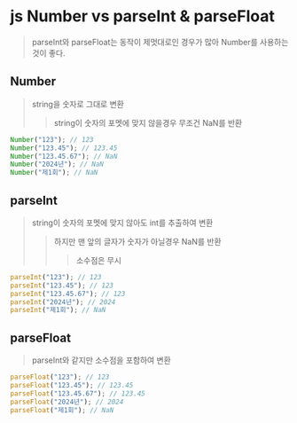 # js Number vs parseInt & parseFloat

> parseInt와 parseFloat는 동작이 제멋대로인 경우가 많아 Number를 사용하는 것이 좋다.

## Number

> string을 숫자로 그대로 변환
>
> > string이 숫자의 포멧에 맞지 않을경우 무조건 NaN를 반환

```js
Number("123"); // 123
Number("123.45"); // 123.45
Number("123.45.67"); // NaN
Number("2024년"); // NaN
Number("제1회"); // NaN
```

## parseInt

> string이 숫자의 포멧에 맞지 않아도 int를 추출하여 변환
>
> > 하지만 맨 앞의 글자가 숫자가 아닐경우 NaN를 반환
> >
> > > 소수점은 무시

```js
parseInt("123"); // 123
parseInt("123.45"); // 123
parseInt("123.45.67"); // 123
parseInt("2024년"); // 2024
parseInt("제1회"); // NaN
```

## parseFloat

> parseInt와 같지만 소수점을 포함하여 변환

```js
parseFloat("123"); // 123
parseFloat("123.45"); // 123.45
parseFloat("123.45.67"); // 123.45
parseFloat("2024년"); // 2024
parseFloat("제1회"); // NaN
```
